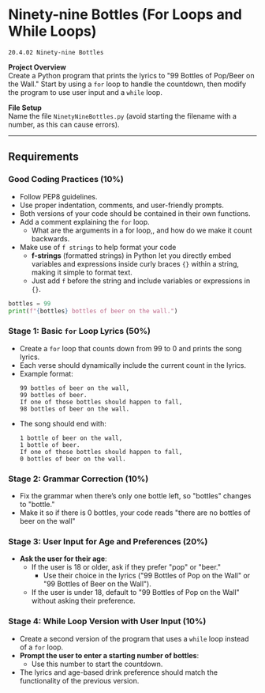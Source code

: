 
# Ninety-nine Bottles (For Loops and While Loops)
```
20.4.02 Ninety-nine Bottles
```

**Project Overview**  
Create a Python program that prints the lyrics to "99 Bottles of Pop/Beer on the Wall." Start by using a `for` loop to handle the countdown, then modify the program to use user input and a `while` loop.

**File Setup**  
Name the file `NinetyNineBottles.py` (avoid starting the filename with a number, as this can cause errors).

---

## Requirements

### **Good Coding Practices (10%)**
- Follow PEP8 guidelines.
- Use proper indentation, comments, and user-friendly prompts.
- Both versions of your code should be contained in their own functions.
- Add a comment explaining the `for` loop.
  - What are the arguments in a for loop,, and how do we make it count backwards.
- Make use of `f strings` to help format your code
  -   **f-strings** (formatted strings) in Python let you directly embed variables and expressions inside curly braces `{}` within a string, making it simple to format text.
  -    Just add `f` before the string and include variables or expressions in `{}`.

```python
bottles = 99
print(f"{bottles} bottles of beer on the wall.")
```

 


### **Stage 1: Basic `for` Loop Lyrics (50%)**
- Create a `for` loop that counts down from 99 to 0 and prints the song lyrics.
- Each verse should dynamically include the current count in the lyrics.
- Example format:
  ```plaintext
  99 bottles of beer on the wall,
  99 bottles of beer.
  If one of those bottles should happen to fall,
  98 bottles of beer on the wall.
  ```
- The song should end with:
  ```plaintext
  1 bottle of beer on the wall,
  1 bottle of beer.
  If one of those bottles should happen to fall,
  0 bottles of beer on the wall.
  ```

### **Stage 2: Grammar Correction (10%)**
- Fix the grammar when there’s only one bottle left, so "bottles" changes to "bottle."
- Make it so if there is 0 bottles, your code reads "there are no bottles of beer on the wall"

### **Stage 3: User Input for Age and Preferences (20%)**
- **Ask the user for their age**:
  - If the user is 18 or older, ask if they prefer "pop" or "beer."
    - Use their choice in the lyrics ("99 Bottles of Pop on the Wall" or "99 Bottles of Beer on the Wall").
  - If the user is under 18, default to "99 Bottles of Pop on the Wall" without asking their preference.

### **Stage 4: While Loop Version with User Input (10%)**
- Create a second version of the program that uses a `while` loop instead of a `for` loop.
- **Prompt the user to enter a starting number of bottles**:
  - Use this number to start the countdown.
- The lyrics and age-based drink preference should match the functionality of the previous version.



